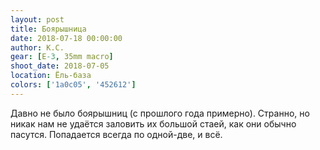 ```yaml
---
layout: post
title: Боярышница
date: 2018-07-18 00:00:00
author: К.С.
gear: [E-3, 35mm macro]
shoot_date: 2018-07-05
location: Ёль-база
colors: ['1a0c05', '452612']
---
```

Давно не было боярышниц (с прошлого года примерно). Странно, но никак нам не удаётся заловить их большой стаей, как они обычно пасутся. Попадается всегда по одной-две, и всё.
